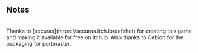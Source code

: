 ## Notes
<br/>
Thanks to [securas](https://securas.itch.io/defshot) for creating this game and making it available for free on itch.io.  Also thanks to Cebion for the packaging for portmaster.
<br/>
